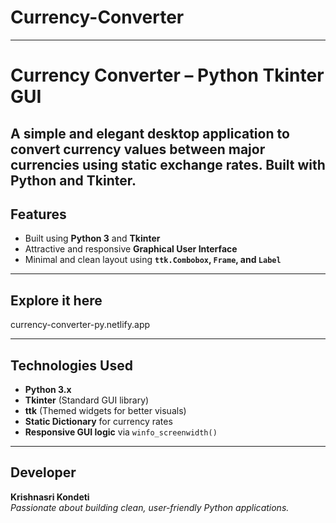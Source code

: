 # Currency-Converter
---
#  Currency Converter – Python Tkinter GUI

A simple and elegant desktop application to convert currency values between major currencies using static exchange rates. Built with Python and Tkinter.
---

## Features

- Built using **Python 3** and **Tkinter**
- Attractive and responsive **Graphical User Interface**
- Minimal and clean layout using **`ttk.Combobox`, `Frame`, and `Label`**

---
## Explore it here
   currency-converter-py.netlify.app
   

---




##  Technologies Used

- **Python 3.x**
- **Tkinter** (Standard GUI library)
- **ttk** (Themed widgets for better visuals)
- **Static Dictionary** for currency rates
- **Responsive GUI logic** via `winfo_screenwidth()`

---





## Developer

**Krishnasri Kondeti**  
*Passionate about building clean, user-friendly Python applications.*

